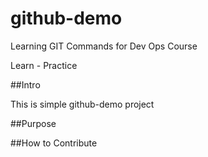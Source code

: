 # github-demo
Learning GIT Commands for Dev Ops Course

Learn - Practice

##Intro

This is simple github-demo project

##Purpose


##How to Contribute